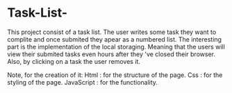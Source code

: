 # Task-List-
This project consist of a task list.
The user writes some task they want to complite and once submited they apear as a numbered list.
The interesting part is the implementation of the local storaging.
Meaning that the users will view their submited tasks even hours after they 've closed their browser.
Also, by clicking on a task the user removes it.

Note, for the creation of it: 
Html :       for the structure of the page. 
Css :        for the styling of the page.
JavaScript : for the functionality.
